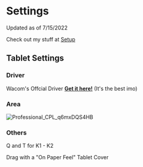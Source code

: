 # Settings

Updated as of 7/15/2022

Check out my stuff at <a href="gears.md">Setup</a>
  
## Tablet Settings

### Driver
Wacom's Offcial Driver <b><a href="https://www.wacom.com/en-us/support/product-support/drivers">Get it here!</a></b> (It's the best imo)

### Area 
![Professional_CPL_q6mxDQS4HB](https://user-images.githubusercontent.com/68185772/179213123-b3110785-b84a-47d3-beec-0c9cc679741b.png)

### Others
Q and T for K1 - K2
  
Drag with a "On Paper Feel" Tablet Cover


